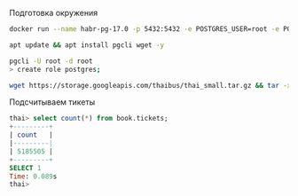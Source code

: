 Подготовка окружения
```bash
docker run --name habr-pg-17.0 -p 5432:5432 -e POSTGRES_USER=root -e POSTGRES_PASSWORD=root -e POSTGRES_DB=root -d postgres:17.0
```

```bash
apt update && apt install pgcli wget -y
```

```bash
pgcli -U root -d root
> create role postgres; 
```

```bash
wget https://storage.googleapis.com/thaibus/thai_small.tar.gz && tar -xf thai_small.tar.gz && psql < thai.sql
```

Подсчитываем тикеты
```sql
thai> select count(*) from book.tickets;
+---------+
| count   |
|---------|
| 5185505 |
+---------+
SELECT 1
Time: 0.089s
thai>
```
